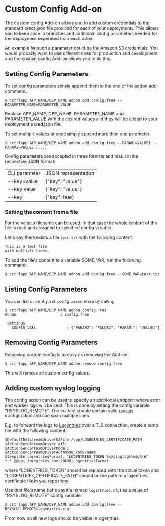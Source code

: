 # Custom Config Add-on

The custom config Add-on allows you to add custom credentials to the standard creds.json file provided for each of your deployments. This allows you to keep code in branches and additional config parameters needed for the deployment seperated from each other.

An example for such a parameter could be the Amazon S3 credentials. You would probably want to use different ones for production and development and the custom config Add-on allows you to do this.

## Setting Config Parameters

To set config parameters simply append them to the end of the addon.add command.

~~~
$ cctrlapp APP_NAME/DEP_NAME addon.add config.free --PARAMETER_NAME=PARAMETER_VALUE
~~~

Replace APP_NAME, DEP_NAME, PARAMETER_NAME and PARAMETER_VALUE with the desired values and they will be added to your deployment's cred.json file.

To set multiple values at once simply append more than one parameter.

~~~
$ cctrlapp APP_NAME/DEP_NAME addon.add config.free --PARAM1=VALUE1 --PARAM2=VALUE2 [...]
~~~

Config parameters are accepted in three formats and result in the respective JSON format:


<table>
<tbody>
    <tr>
        <td>CLI parameter</td>
        <td>JSON representation</td>
    </tr>
    <tr>
        <td>--key=value</td>
        <td>{"key": "value"}</td>
    </tr>
    <tr>
        <td>--key value</td>
        <td>{"key": "value"}</td>
    </tr>
    <tr>
        <td>--key</td>
        <td>{"key": true}</td>
    </tr>
</tbody>
</table>

### Setting the content from a file

For the value a filename can be used. In that case the whole content of the file
is read and assigned to specified config variable.

Let's say there exists a file `test.txt` with the following content:
~~~
This is a test file
with multiple lines.
~~~

To add the file's content to a variable SOME_VAR, run the following command:
~~~
$ cctrlapp APP_NAME/DEP_NAME addon.add config.free --SOME_VAR=test.txt
~~~


## Listing Config Parameters

You can list currently set config parameters by calling

~~~
$ cctrlapp APP_NAME/DEP_NAME addon config.free
Addon                    : config.free
   
 Settings
   CONFIG_VARS              : {"PARAM2": "VALUE2", "PARAM1": "VALUE1"}
~~~

## Removing Config Parameters

Removing custom config is as easy as removing the Add-on.

~~~
$ cctrlapp APP_NAME/DEP_NAME addon.remove config.free
~~~

This will remove all custom config values.

## Adding custom syslog logging

The config addon can be used to specify an additional endpoint where error and worker logs will be sent.
This is done by setting the config variable "RSYSLOG_REMOTE". The content should contain valid [rsyslog](http://www.rsyslog.com/) configuration and can span multiple lines.

E.g. to forward the logs to [Logentries](https://logentries.com/) over a TLS connection, create a temp file with the following content:
~~~
$DefaultNetstreamDriverCAFile /app/LOGENTRIES_CERTIFICATE_PATH
$ActionSendStreamDriver gtls
$ActionSendStreamDriverMode 1
$ActionSendStreamDriverAuthMode x509/name
$template LogentriesFormat, "LOGENTRIES_TOKEN %syslogtag%%msg%\n"
*.* @@api.logentries.com:20000;LogentriesFormat
~~~
where "LOGENTRIES_TOKEN" should be replaced with the actual token and "LOGENTRIES_CERTIFICATE_PATH" should be the path to a logentries certificate file in you repository.

Use that file's name (let's say it's named `logentries.cfg`) as a value of "RSYSLOG_REMOTE" config variable:
~~~
$ cctrlapp APP_NAME/DEP_NAME addon.add config.free --RSYSLOG_REMOTE=logentries.cfg
~~~

From now on all new logs should be visible in logentries.
